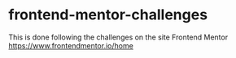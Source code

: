 # frontend-mentor-challenges

This is done following the challenges on the site Frontend Mentor https://www.frontendmentor.io/home
